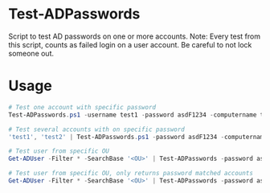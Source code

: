 # Test-ADPasswords
Script to test AD passwords on one or more accounts.
Note: Every test from this script, counts as failed login on a user account. Be careful to not lock someone out.

# Usage
```PowerShell
# Test one account with specific password
Test-ADPasswords.ps1 -username test1 -password asdF1234 -computername testserver01

# Test several accounts with on specific password
'test1', 'test2' | Test-ADPasswords.ps1 -password asdF1234 -computername testserver01

# Test user from specific OU
Get-ADUser -Filter * -SearchBase '<OU>' | Test-ADPasswords -password asdF1234 -computername testserver01 | Sort-Object -Property PasswordCorrect

# Test user from specific OU, only returns password matched accounts
Get-ADUser -Filter * -SearchBase '<OU>' | Test-ADPasswords -password asdF1234 -computername testserver01 | Where-Object PasswordCorrect -eq $true
```

